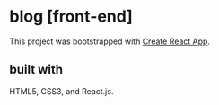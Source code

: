 # blog [front-end] <br>
This project was bootstrapped with [Create React App](https://github.com/facebook/create-react-app). <br>

## built with
HTML5, CSS3, and React.js.
